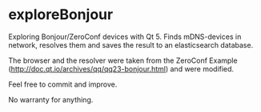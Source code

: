 # exploreBonjour

Exploring Bonjour/ZeroConf devices with Qt 5.
Finds mDNS-devices in network, resolves them and saves the result
to an elasticsearch database.

The browser and the resolver were taken from the ZeroConf Example
(http://doc.qt.io/archives/qq/qq23-bonjour.html) 
and were modified.

Feel free to commit and improve.

No warranty for anything.
